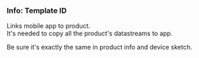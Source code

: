 ### Info: Template ID  

Links mobile app to product.  
It's needed to copy all the product's datastreams to app.  
  
Be sure it's exactly the same in product info and device sketch.
